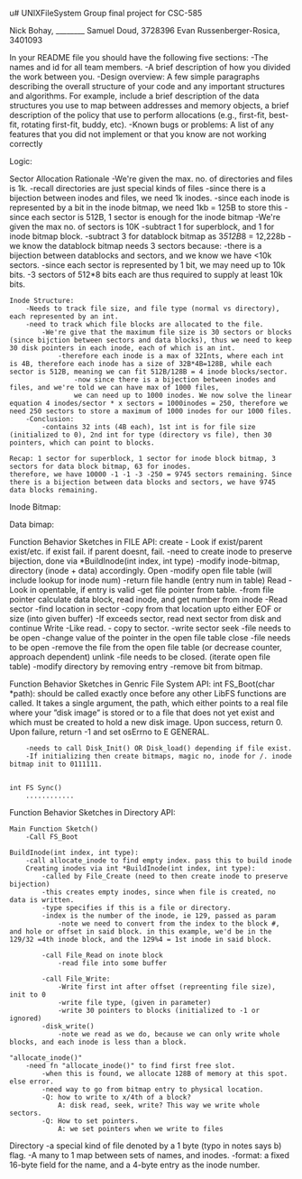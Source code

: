 u# UNIXFileSystem
Group final project for CSC-585

Nick Bohay, ________
Samuel Doud, 3728396
Evan Russenberger-Rosica, 3401093

In your README file you should have the following five sections:
	-The names and id for all team members.
	-A brief description of how you divided the work between you.
	-Design overview: A few simple paragraphs describing the overall structure of your code and
	any important structures and algorithms. For example, include a brief description of the data structures you use to map between addresses and memory objects, a brief description of the policy that use to perform allocations (e.g., first-fit, best-fit, rotating first-fit, buddy, etc).
	-Known bugs or problems: A list of any features that you did not implement or that you know are not working correctly


Logic:

Sector Allocation Rationale
	-We're given the max. no. of directories and files is 1k. 
		-recall directories are just special kinds of files
		-since there is a bijection between inodes and files, we need 1k inodes.
			-since each inode is represented by a bit in the inode bitmap, we need 1kb = 125B to store this 
			-since each sector is 512B, 1 sector is enough for the inode bitmap
	-We're given the max no. of sectors is 10K
		-subtract 1 for superblock, and 1 for inode bitmap block.
		-subtract 3 for datablock bitmap as 3*512B*8 = 12,228b
			-we know the datablock bitmap needs 3 sectors because:
				-there is a bijection between datablocks and sectors, and we know we have <10k sectors.
					-since each sector is represented by 1 bit, we may need up to 10k bits. 
						-3 sectors of 512*8 bits each are thus required to supply at least 10k bits. 

	Inode Structure:
		-Needs to track file size, and file type (normal vs directory), each represented by an int.
		-need to track which file blocks are allocated to the file. 
			-We're give that the maximum file size is 30 sectors or blocks (since bijction between sectors and data blocks), thus we need to keep 30 disk pointers in each inode, each of which is an int. 
				-therefore each inode is a max of 32Ints, where each int is 4B, therefore each inode has a size of 32B*4B=128B, while each sector is 512B, meaning we can fit 512B/128B = 4 inode blocks/sector. 
					-now since there is a bijection between inodes and files, and we're told we can have max of 1000 files, 
					we can need up to 1000 inodes. We now solve the linear equation 4 inodes/sector * x sectors = 1000inodes = 250, therefore we need 250 sectors to store a maximum of 1000 inodes for our 1000 files.
		-Conclusion: 
			-contains 32 ints (4B each), 1st int is for file size (initialized to 0), 2nd int for type (directory vs file), then 30 pointers, which can point to blocks. 

	Recap: 1 sector for superblock, 1 sector for inode block bitmap, 3 sectors for data block bitmap, 63 for inodes. 
	therefore, we have 10000 -1 -1 -3 -250 = 9745 sectors remaining. Since there is a bijection between data blocks and sectors, we have 9745 data blocks remaining. 

Inode Bitmap:

Data bimap:

Function Behavior Sketches in FILE API:
	create
		- Look if exist/parent exist/etc. if exist fail. if parent doesnt, fail.
		-need to create inode to preserve bijection, done via 
		*BuildInode(int index, int type)
		-modify inode-bitmap, directory (inode + data) accordingly. 
	Open
		-modify open file table (will include lookup for inode num)
		-return file handle (entry num in table)
	Read
		-Look in opentable, if entry is valid
		-get file pointer from table.
		-from file pointer calculate data block, read inode, and get number from inode
		-Read sector
		-find location in sector
		-copy from that location upto either EOF or size (into given buffer)
		-If exceeds sector, read next sector from disk and continue
	Write
		-Like read. 
		- copy to sector.
		-write sector
	seek
		-file needs to be open
		-change value of the pointer in the open file table
	close
		-file needs to be open
		-remove the file from the open file table (or decrease counter, approach dependent)
	unlink
		-file needs to be closed. (iterate open file table)
		-modify directory by removing entry
		-remove bit from bitmap. 

Function Behavior Sketches in Genric File System API:
	int FS_Boot(char *path):
		should be called exactly once before any other LibFS functions are called. It takes a single argument, the path, which either points to a real file where your ”disk image” is stored or to a file that does not yet exist and which must be created to hold a new disk image. Upon success, return 0. Upon failure, return -1 and set osErrno to E GENERAL.
		
		-needs to call Disk_Init() OR Disk_load() depending if file exist.
		-If initializing then create bitmaps, magic no, inode for /. inode bitmap init to 0111111. 


	int FS Sync()
		............ 


Function Behavior Sketches in Directory API:

	Main Function Sketch()
		-Call FS_Boot

	BuildInode(int index, int type):
		-call allocate_inode to find empty index. pass this to build inode
		Creating inodes via int *BuildInode(int index, int type):
			-called by File_Create (need to then create inode to preserve bijection)
			-this creates empty inodes, since when file is created, no data is written. 
			-type specifies if this is a file or directory. 
			-index is the number of the inode, ie 129, passed as param
				-note we need to convert from the index to the block #, and hole or offset in said block. in this example, we'd be in the 129/32 =4th inode block, and the 129%4 = 1st inode in said block. 

			-call File_Read on inote block
				-read file into some buffer

			-call File_Write: 
				-Write first int after offset (repreenting file size), init to 0
				-write file type, (given in parameter)
				-write 30 pointers to blocks (initialized to -1 or ignored)
			-disk_write() 
				-note we read as we do, because we can only write whole blocks, and each inode is less than a block. 

	"allocate_inode()" 
		-need fn "allocate_inode()" to find first free slot. 
			-when this is found, we allocate 128B of memory at this spot. else error. 
			-need way to go from bitmap entry to physical location. 
			-Q: how to write to x/4th of a block?
				A: disk read, seek, write? This way we write whole sectors. 
			-Q: How to set pointers.
				A: we set pointers when we write to files




Directory
	-a special kind of file denoted by a 1 byte (typo in notes says b) flag. 
	-A many to 1 map between sets of names, and inodes. 
	-format: a fixed 16-byte field for the name, and a 4-byte entry as the inode number.
